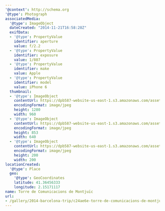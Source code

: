```yaml
---
'@context': http://schema.org
'@type': Photograph
associatedMedia:
  '@type': ImageObject
  dateCreated: "2014-11-21T16:58:28Z"
  exifData:
  - '@type': PropertyValue
    identifier: aperture
    value: f/2.2
  - '@type': PropertyValue
    identifier: exposure
    value: 1/807
  - '@type': PropertyValue
    identifier: make
    value: Apple
  - '@type': PropertyValue
    identifier: model
    value: iPhone 6
  thumbnail:
  - '@type': ImageObject
    contentUrl: https://dpb587-website-us-east-1.s3.amazonaws.com/asset/gallery/2014-barcelona-trip/c24ae6e-torre-de-comunicacions-de-montjuic~1280.jpg
    encodingFormat: image/jpeg
    height: 1280
    width: 960
  - '@type': ImageObject
    contentUrl: https://dpb587-website-us-east-1.s3.amazonaws.com/asset/gallery/2014-barcelona-trip/c24ae6e-torre-de-comunicacions-de-montjuic~640w.jpg
    encodingFormat: image/jpeg
    height: 853
    width: 640
  - '@type': ImageObject
    contentUrl: https://dpb587-website-us-east-1.s3.amazonaws.com/asset/gallery/2014-barcelona-trip/c24ae6e-torre-de-comunicacions-de-montjuic~200x200.jpg
    encodingFormat: image/jpeg
    height: 200
    width: 200
locationCreated:
  '@type': Place
  geo:
    '@type': GeoCoordinates
    latitude: 41.36456333
    longitude: 2.15171117
name: Torre de Comunicacions de Montjuïc
url:
- /gallery/2014-barcelona-trip/c24ae6e-torre-de-comunicacions-de-montjuic.html
---
```

